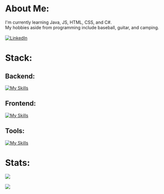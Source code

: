 # About Me:
I'm currently learning Java, JS, HTML, CSS, and C#.<br>My hobbies aside from programming include baseball, guitar, and camping.<br><br>
[![LinkedIn](https://img.shields.io/badge/LinkedIn-%230077B5.svg?logo=linkedin&logoColor=white)](https://www.linkedin.com/in/aidan-dorn-b78b0b246/) 
# Stack:
## Backend:
[![My Skills](https://skillicons.dev/icons?i=java,cs)](https://skillicons.dev)<br/>
## Frontend:
[![My Skills](https://skillicons.dev/icons?i=js,html,css)](https://skillicons.dev)<br/>
## Tools:
[![My Skills](https://skillicons.dev/icons?i=idea,git,eclipse,linux)](https://skillicons.dev)<br/>
# Stats:
![](https://github-readme-stats.vercel.app/api?username=AidanDorn&theme=dark&hide_border=false&include_all_commits=true&count_private=false)<br><br>
[![](https://visitcount.itsvg.in/api?id=AidanDorn&icon=0&color=0)](https://visitcount.itsvg.in)
